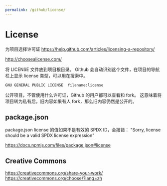 ```yaml
---
permalink: /github/license/
---
```


# License

为项目选择许可证
<https://help.github.com/articles/licensing-a-repository/>

<http://choosealicense.com/>

将 LICENSE 文件放到项目根目录。
Github 会自动识别这个文件，在项目的导航栏上显示 license 类型，可以用在搜索中。

```
GNU GENERAL PUBLIC LICENSE  filename:license
```

公开项目，不管使用什么许可证，Github 的用户都可以查看和 fork。
这意味着将项目转为私有后，旧内容如果有人 fork，那么旧内容仍然是公开的。

## package.json

package.json license 的值如果不是有效的 SPDX ID，会报错：
"Sorry, license should be a valid SPDX license expression"

<https://docs.npmjs.com/files/package.json#license>

## Creative Commons

<https://creativecommons.org/share-your-work/>
https://creativecommons.org/choose/?lang=zh
